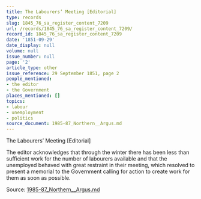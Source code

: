```yaml
---
title: The Labourers’ Meeting [Editorial]
type: records
slug: 1845_76_sa_register_content_7209
url: /records/1845_76_sa_register_content_7209/
record_id: 1845_76_sa_register_content_7209
date: '1851-09-29'
date_display: null
volume: null
issue_number: null
page: '2'
article_type: other
issue_reference: 29 September 1851, page 2
people_mentioned:
- the editor
- the Government
places_mentioned: []
topics:
- labour
- unemployment
- politics
source_document: 1985-87_Northern__Argus.md
---
```


The Labourers’ Meeting [Editorial]

The editor acknowledges that through the winter there has been less than sufficient work for the number of labourers available and that the unemployed behaved with great restraint in their meeting, which resolved to present a memorial to the Government calling for action to create work for them as soon as possible.

Source: [1985-87_Northern__Argus.md](/downloads/markdown/1985-87_Northern__Argus.md)
